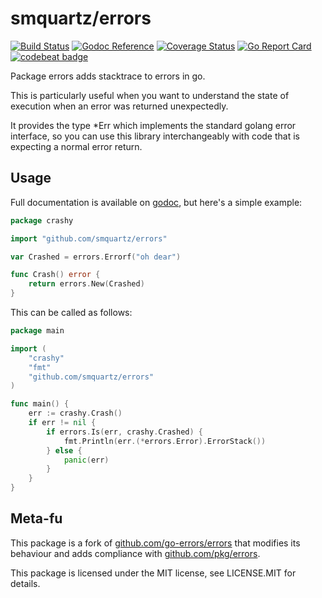 smquartz/errors
================

[![Build Status](https://travis-ci.org/smquartz/errors.svg?branch=master)](https://travis-ci.org/smquartz/errors)
[![Godoc Reference](https://godoc.org/github.com/smquartz/errors?status.svg)](https://godoc.org/github.com/smquartz/errors)
[![Coverage Status](https://coveralls.io/repos/github/smquartz/errors/badge.svg?branch=master)](https://coveralls.io/github/smquartz/errors?branch=master)
[![Go Report Card](https://goreportcard.com/badge/github.com/smquartz/errors)](https://goreportcard.com/report/github.com/smquartz/errors)
[![codebeat badge](https://codebeat.co/badges/b4e83d02-a632-4bb8-aa1d-4f3f079a319e)](https://codebeat.co/projects/github-com-smquartz-errors-master)

Package errors adds stacktrace to errors in go.

This is particularly useful when you want to understand the state of execution
when an error was returned unexpectedly.

It provides the type \*Err which implements the standard golang error
interface, so you can use this library interchangeably with code that is
expecting a normal error return.

Usage
-----

Full documentation is available on
[godoc](https://godoc.org/github.com/smquartz/errors), but here's a simple
example:

```go
package crashy

import "github.com/smquartz/errors"

var Crashed = errors.Errorf("oh dear")

func Crash() error {
    return errors.New(Crashed)
}
```

This can be called as follows:

```go
package main

import (
    "crashy"
    "fmt"
    "github.com/smquartz/errors"
)

func main() {
    err := crashy.Crash()
    if err != nil {
        if errors.Is(err, crashy.Crashed) {
            fmt.Println(err.(*errors.Error).ErrorStack())
        } else {
            panic(err)
        }
    }
}
```

Meta-fu
-------

This package is a fork of [github.com/go-errors/errors](https://github.com/go-errors/errors) that modifies
its behaviour and adds compliance with [github.com/pkg/errors](https://github.com/pkg/errors).

This package is licensed under the MIT license, see LICENSE.MIT for details.
